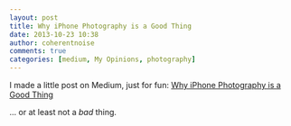 ```yaml
---
layout: post
title: Why iPhone Photography is a Good Thing
date: 2013-10-23 10:38
author: coherentnoise
comments: true
categories: [medium, My Opinions, photography]
---
```

I made a little post on Medium, just for fun: <a title="Why iPhone Photography is a Good Thing" href="https://medium.com/click-the-shutter/8261fbfa87e3" target="_blank">Why iPhone Photography is a Good Thing</a>

... or at least not a <em>bad</em> thing.
